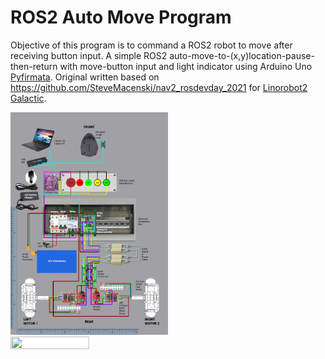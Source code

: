 # ROS2 Auto Move Program
Objective of this program is to command a ROS2 robot to move after receiving button input. A simple ROS2 auto-move-to-(x,y)location-pause-then-return with move-button input and light indicator using Arduino Uno [Pyfirmata](https://pypi.org/project/pyFirmata/). Original written based on https://github.com/SteveMacenski/nav2_rosdevday_2021 for [Linorobot2 Galactic](https://github.com/linorobot/linorobot2).

<img src="https://github.com/otomoov/AutoMoveProgram/blob/main/docs/Otomoov2_Wiring_0.5.3.jpg" width="50%" height="50%">
<img src="https://github.com/otomoov/AutoMoveProgram/blob/main/docs/otomoov2.png" width="50%" height="50%">
